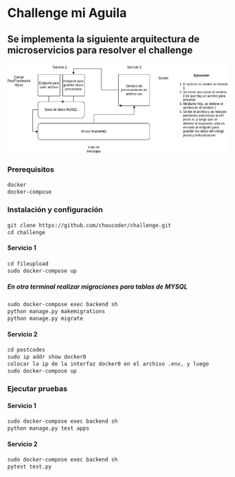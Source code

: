 # Challenge mi Aguila

## Se implementa la siguiente arquitectura de microservicios para resolver el challenge

![alt text](challenge.drawio.png)

### Prerequisitos

```
docker
docker-compose
```

### Instalación y configuración

```
git clone https://github.com/choucoder/challenge.git
cd challenge
```

#### Servicio 1

```
cd fileupload
sudo docker-compose up
```

##### En otra terminal realizar migraciones para tablas de MYSQL

```
sudo docker-compose exec backend sh
python manage.py makemigrations
python manage.py migrate
```

#### Servicio 2

```
cd postcodes
sudo ip addr show docker0
colocar la ip de la interfaz docker0 en el archivo .env, y luego
sudo docker-compose up
```

### Ejecutar pruebas

#### Servicio 1

```
sudo docker-compose exec backend sh
python manage.py test apps
```

#### Servicio 2

```
sudo docker-compose exec backend sh
pytest test.py
```
